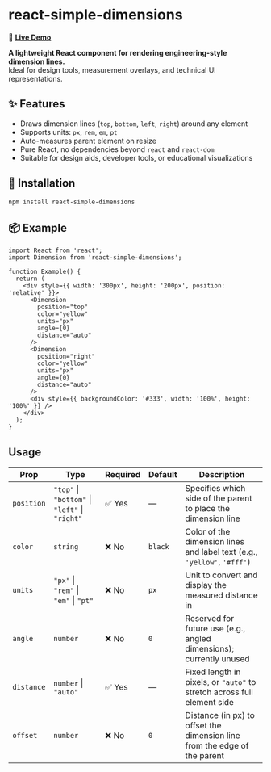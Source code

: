 # react-simple-dimensions

🔗 **[Live Demo](https://react-simple-dimensions.pages.dev/)**

**A lightweight React component for rendering engineering-style dimension lines.**  
Ideal for design tools, measurement overlays, and technical UI representations.


## ✨ Features

- Draws dimension lines (`top`, `bottom`, `left`, `right`) around any element
- Supports units: `px`, `rem`, `em`, `pt`
- Auto-measures parent element on resize
- Pure React, no dependencies beyond `react` and `react-dom`
- Suitable for design aids, developer tools, or educational visualizations

## 🚀 Installation

```bash
npm install react-simple-dimensions
```

## 📦 Example

```tsx
import React from 'react';
import Dimension from 'react-simple-dimensions';

function Example() {
  return (
    <div style={{ width: '300px', height: '200px', position: 'relative' }}>
      <Dimension
        position="top"
        color="yellow"
        units="px"
        angle={0}
        distance="auto"
      />
      <Dimension
        position="right"
        color="yellow"
        units="px"
        angle={0}
        distance="auto"
      />
      <div style={{ backgroundColor: '#333', width: '100%', height: '100%' }} />
    </div>
  );
}
```

## Usage

| Prop       | Type                                           | Required | Default | Description                                                               |
| ---------- | ---------------------------------------------- | -------- | ------- | ------------------------------------------------------------------------- |
| `position` | `"top"` \| `"bottom"` \| `"left"` \| `"right"` | ✅ Yes    | —       | Specifies which side of the parent to place the dimension line            |
| `color`    | `string`                                       | ❌ No     | `black` | Color of the dimension lines and label text (e.g., `'yellow'`, `'#fff'`)  |
| `units`    | `"px"` \| `"rem"` \| `"em"` \| `"pt"`          | ❌ No     | `px`    | Unit to convert and display the measured distance in                      |
| `angle`    | `number`                                       | ❌ No     | `0`     | Reserved for future use (e.g., angled dimensions); currently unused       |
| `distance` | `number` \| `"auto"`                           | ✅ Yes    | —       | Fixed length in pixels, or `"auto"` to stretch across full element side   |
| `offset`   | `number`                                       | ❌ No     | `0`     | Distance (in px) to offset the dimension line from the edge of the parent |
